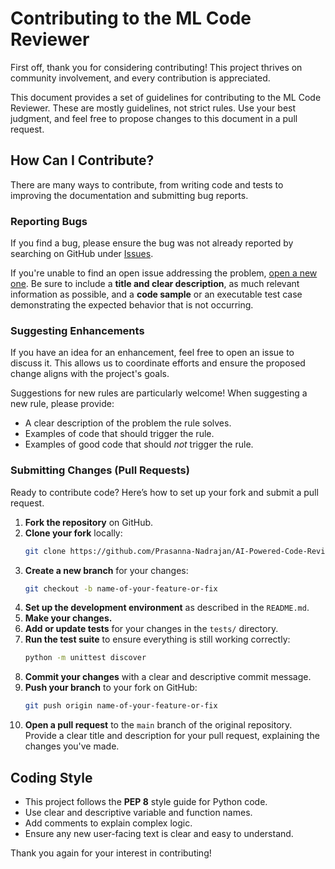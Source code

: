# Contributing to the ML Code Reviewer

First off, thank you for considering contributing! This project thrives on community involvement, and every contribution is appreciated.

This document provides a set of guidelines for contributing to the ML Code Reviewer. These are mostly guidelines, not strict rules. Use your best judgment, and feel free to propose changes to this document in a pull request.

## How Can I Contribute?

There are many ways to contribute, from writing code and tests to improving the documentation and submitting bug reports.

### Reporting Bugs

If you find a bug, please ensure the bug was not already reported by searching on GitHub under [Issues](https://github.com/Prasanna-Nadrajan/AI-Powered-Code-Review-for-ML-Pipelines/issues).

If you're unable to find an open issue addressing the problem, [open a new one](https://github.com/Prasanna-Nadrajan/AI-Powered-Code-Review-for-ML-Pipelines/issues/new). Be sure to include a **title and clear description**, as much relevant information as possible, and a **code sample** or an executable test case demonstrating the expected behavior that is not occurring.

### Suggesting Enhancements

If you have an idea for an enhancement, feel free to open an issue to discuss it. This allows us to coordinate efforts and ensure the proposed change aligns with the project's goals.

Suggestions for new rules are particularly welcome! When suggesting a new rule, please provide:
* A clear description of the problem the rule solves.
* Examples of code that should trigger the rule.
* Examples of good code that should *not* trigger the rule.

### Submitting Changes (Pull Requests)

Ready to contribute code? Here’s how to set up your fork and submit a pull request.

1.  **Fork the repository** on GitHub.
2.  **Clone your fork** locally:
    ```bash
    git clone https://github.com/Prasanna-Nadrajan/AI-Powered-Code-Review-for-ML-Pipelines
    ```
3.  **Create a new branch** for your changes:
    ```bash
    git checkout -b name-of-your-feature-or-fix
    ```
4.  **Set up the development environment** as described in the `README.md`.
5.  **Make your changes.**
6.  **Add or update tests** for your changes in the `tests/` directory.
7.  **Run the test suite** to ensure everything is still working correctly:
    ```bash
    python -m unittest discover
    ```
8.  **Commit your changes** with a clear and descriptive commit message.
9.  **Push your branch** to your fork on GitHub:
    ```bash
    git push origin name-of-your-feature-or-fix
    ```
10. **Open a pull request** to the `main` branch of the original repository. Provide a clear title and description for your pull request, explaining the changes you've made.

## Coding Style

* This project follows the **PEP 8** style guide for Python code.
* Use clear and descriptive variable and function names.
* Add comments to explain complex logic.
* Ensure any new user-facing text is clear and easy to understand.

Thank you again for your interest in contributing!
